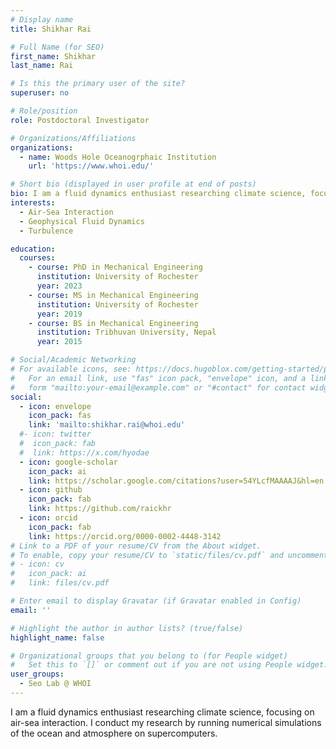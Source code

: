 ```yaml
---
# Display name
title: Shikhar Rai

# Full Name (for SEO)
first_name: Shikhar 
last_name: Rai

# Is this the primary user of the site?
superuser: no

# Role/position
role: Postdoctoral Investigator

# Organizations/Affiliations
organizations:
  - name: Woods Hole Oceanogrphaic Institution
    url: 'https://www.whoi.edu/'

# Short bio (displayed in user profile at end of posts)
bio: I am a fluid dynamics enthusiast researching climate science, focusing on air-sea interaction. I conduct my research by running numerical simulations of the ocean and atmosphere on supercomputers.
interests:
  - Air-Sea Interaction
  - Geophysical Fluid Dynamics
  - Turbulence

education:
  courses:
    - course: PhD in Mechanical Engineering
      institution: University of Rochester
      year: 2023
    - course: MS in Mechanical Engineering
      institution: University of Rochester
      year: 2019
    - course: BS in Mechanical Engineering
      institution: Tribhuvan University, Nepal
      year: 2015

# Social/Academic Networking
# For available icons, see: https://docs.hugoblox.com/getting-started/page-builder/#icons
#   For an email link, use "fas" icon pack, "envelope" icon, and a link in the
#   form "mailto:your-email@example.com" or "#contact" for contact widget.
social:
  - icon: envelope
    icon_pack: fas
    link: 'mailto:shikhar.rai@whoi.edu'
  #- icon: twitter
  #  icon_pack: fab
  #  link: https://x.com/hyodae
  - icon: google-scholar
    icon_pack: ai
    link: https://scholar.google.com/citations?user=54YLcfMAAAAJ&hl=en
  - icon: github
    icon_pack: fab
    link: https://github.com/raickhr
  - icon: orcid
    icon_pack: fab
    link: https://orcid.org/0000-0002-4448-3142
# Link to a PDF of your resume/CV from the About widget.
# To enable, copy your resume/CV to `static/files/cv.pdf` and uncomment the lines below.
# - icon: cv
#   icon_pack: ai
#   link: files/cv.pdf

# Enter email to display Gravatar (if Gravatar enabled in Config)
email: ''

# Highlight the author in author lists? (true/false)
highlight_name: false

# Organizational groups that you belong to (for People widget)
#   Set this to `[]` or comment out if you are not using People widget.
user_groups:
  - Seo Lab @ WHOI
---
```


I am a fluid dynamics enthusiast researching climate science, focusing on air-sea interaction. I conduct my research by running numerical simulations of the ocean and atmosphere on supercomputers.

